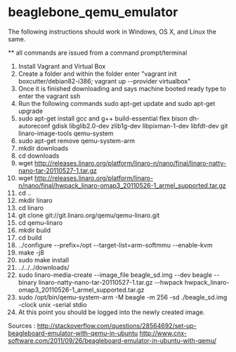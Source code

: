 # beaglebone_qemu_emulator

The following instructions should work in Windows, OS X, and Linux the same.

** all commands are issued from a command prompt/terminal

1. Install Vagrant and Virtual Box
2. Create a folder and within the folder enter "vagrant init boxcutter/debian82-i386; vagrant up --provider virtualbox"
3. Once it is finished downloading and says machine booted ready type to enter the vagrant ssh
4. Run the following commands sudo apt-get update and sudo apt-get upgrade
5. sudo apt-get install gcc and g++ build-essential flex bison dh-autoreconf gdisk libglib2.0-dev zlib1g-dev libpixman-1-dev libfdt-dev git linaro-image-tools qemu-system
6. sudo apt-get remove qemu-system-arm
6. mkdir downloads 
7. cd downloads
8. wget http://releases.linaro.org/platform/linaro-n/nano/final/linaro-natty-nano-tar-20110527-1.tar.gz
9. wget http://releases.linaro.org/platform/linaro-n/nano/final/hwpack_linaro-omap3_20110526-1_armel_supported.tar.gz
10. cd ..
11. mkdir linaro
12. cd linaro
13. git clone git://git.linaro.org/qemu/qemu-linaro.git
14. cd qemu-linaro
15. mkdir build
16. cd build
17. ../configure --prefix=/opt --target-list=arm-softmmu --enable-kvm
18. make -j8
19. sudo make install
20. ../../../downloads/
21. sudo linaro-media-create --image_file beagle_sd.img --dev beagle --binary linaro-natty-nano-tar-20110527-1.tar.gz --hwpack hwpack_linaro-omap3_20110526-1_armel_supported.tar.gz
22. sudo /opt/bin/qemu-system-arm -M beagle -m 256 -sd ./beagle_sd.img -clock unix -serial stdio
23. At this point you should be logged into the newly created image. 


Sources :
http://stackoverflow.com/questions/28564692/set-up-beagleboard-emulator-with-qemu-in-ubuntu
http://www.cnx-software.com/2011/09/26/beagleboard-emulator-in-ubuntu-with-qemu/
